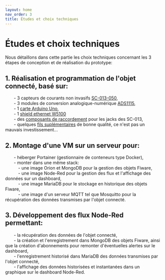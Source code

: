```yaml
---
layout: home
nav_order: 3
title: Études et choix techniques
---
```


# Études et choix techniques

Nous détaillons dans cette partie les choix techniques concernant les 3 étapes de conception et de réalisation du prototype:
## 1. Réalisation et programmation de l'objet connecté, basé sur:
&emsp;&emsp;- 3 capteurs de courants non invasifs [SC-013-050](https://www.amazon.fr/dp/B07MY3NNFR?psc=1&ref=ppx_yo2ov_dt_b_product_details),\
&emsp;&emsp;- 3 modules de conversion analogique-numérique [ADS1115](https://www.amazon.fr/dp/B07QHWLTTS?ref=ppx_yo2ov_dt_b_product_details&th=1),\
&emsp;&emsp;- 1 [carte Arduino Uno](https://www.amazon.fr/dp/B01JD2Z5XW?psc=1&ref=ppx_yo2ov_dt_b_product_details),\
&emsp;&emsp;- 1 [shield ethernet W5100](https://www.amazon.fr/dp/B07XYYJXM3?psc=1&ref=ppx_yo2ov_dt_b_product_details)\
&emsp;&emsp;- des [composants de raccordement](https://www.amazon.fr/dp/B0B5D3YBLZ?psc=1&ref=ppx_yo2ov_dt_b_product_details) pour les jacks des SC-013,\
&emsp;&emsp;- quelques [fils suplémentaires](https://www.amazon.fr/dp/B07KWBHL11?psc=1&ref=ppx_yo2ov_dt_b_product_details) de bonne qualité, ce n'est pas un mauvais investissement...
## 2. Montage d'une VM sur un serveur pour:
&emsp;&emsp;- héberger Portainer (gestionnaire de conteneurs type Docker),\
&emsp;&emsp;- monter dans une même stack:\
&emsp;&emsp;&emsp;- une image Orion et MongoDB pour la gestion des objets Fiware,\
&emsp;&emsp;&emsp;- une image Node-Red pour la gestion des flux et l'affichage des données sur un dashboard,\
&emsp;&emsp;&emsp;- une image MariaDB pour le stockage en historique des objets Fiware,\
&emsp;&emsp;&emsp;- une image d'un serveur MQTT tel que Mosquitto pour la récupération des données transmises par l'objet connecté.
## 3. Développement des flux Node-Red permettant:
&emsp;&emsp;- la récupération des données de l'objet connecté,\
&emsp;&emsp;- la création et l'enregistrement dans MongoDB des objets Fiware, ainsi que la création d'abonnements pour remonter d'éventuelles alertes sur le dashboard,\
&emsp;&emsp;- l'enregistrement historisé dans MariaDB des données transmises par l'objet connecté,\
&emsp;&emsp;- l'affichage des données historisées et instantanées dans un graphique sur le dashboard Node-Red.